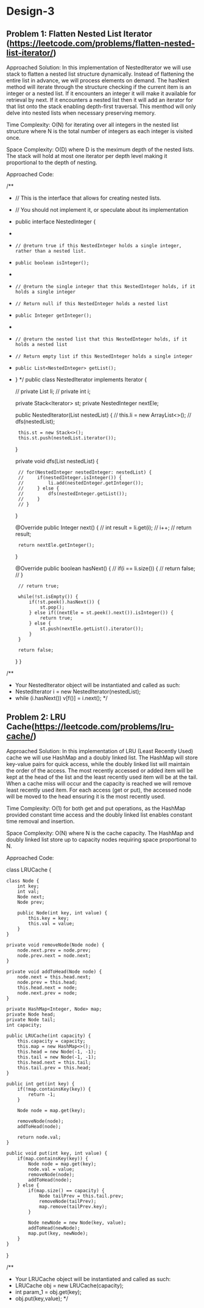 # Design-3

## Problem 1: Flatten Nested List Iterator (https://leetcode.com/problems/flatten-nested-list-iterator/)


Approached Solution: In this implementation of NestedIterator we will use stack to flatten a nested list structure dynamically. Instead of flattening the entire list in advance, we will process elements on demand. The hasNext method will iterate through the structure checking if the current item is an integer or a nested list. If it encounters an integer it will make it available for retrieval by next. If it encounters a nested list then it will add an iterator for that list onto the stack enabling depth-first traversal. This menthod will only delve into nested lists when necessary preserving memory.

Time Complexity: O(N) for iterating over all integers in the nested list structure where N is the total number of integers as each integer is visited once.

Space Complexity: O(D) where D is the meximum depth of the nested lists. The stack will hold at most one iterator per depth level making it proportional to the depth of nesting.

Approached Code:

/**
 * // This is the interface that allows for creating nested lists.
 * // You should not implement it, or speculate about its implementation
 * public interface NestedInteger {
 *
 *     // @return true if this NestedInteger holds a single integer, rather than a nested list.
 *     public boolean isInteger();
 *
 *     // @return the single integer that this NestedInteger holds, if it holds a single integer
 *     // Return null if this NestedInteger holds a nested list
 *     public Integer getInteger();
 *
 *     // @return the nested list that this NestedInteger holds, if it holds a nested list
 *     // Return empty list if this NestedInteger holds a single integer
 *     public List<NestedInteger> getList();
 * }
 */
public class NestedIterator implements Iterator<Integer> {

    // private List<Integer> li;
    // private int i;

    private Stack<Iterator<NestedInteger>> st;
    private NestedInteger nextEle;

    public NestedIterator(List<NestedInteger> nestedList) {
        // this.li = new ArrayList<>();
        // dfs(nestedList);

        this.st = new Stack<>();
        this.st.push(nestedList.iterator());
    }

    private void dfs(List<NestedInteger> nestedList) {

        // for(NestedInteger nestedInteger: nestedList) {
        //     if(nestedInteger.isInteger()) {
        //         li.add(nestedInteger.getInteger());
        //     } else {
        //         dfs(nestedInteger.getList());
        //     }
        // }

    }

    @Override
    public Integer next() {
        // int result = li.get(i);
        // i++;
        // return result;

        return nextEle.getInteger();
    }

    @Override
    public boolean hasNext() {
        // if(i == li.size()) {
        //     return false;
        // }

        // return true;

        while(!st.isEmpty()) {
            if(!st.peek().hasNext()) {
                st.pop();
            } else if((nextEle = st.peek().next()).isInteger()) {
                return true;
            } else {
                st.push(nextEle.getList().iterator());
            }
        }

        return false;
    }
}

/**
 * Your NestedIterator object will be instantiated and called as such:
 * NestedIterator i = new NestedIterator(nestedList);
 * while (i.hasNext()) v[f()] = i.next();
 */



## Problem 2: LRU Cache(https://leetcode.com/problems/lru-cache/)



Approached Solution: In this implementation of LRU (Least Recently Used) cache we will use HashMap and a doubly linked list. The HashMap will store key-value pairs for quick access, while the doubly linked list will maintain the order of the access. The most recently accessed or added item will be kept at the head of the list and the least recently used item will be at the tail. When a cache miss will occur and the capacity is reached we will remove least recently used item. For each access (get or put), the accessed node will be moved to the head ensuring it is the most recently used.

Time Complexity: O(1) for both get and put operations, as the HashMap provided constant time access and the doubly linked list enables constant time removal and insertion.

Space Complexity: O(N) where N is the cache capacity. The HashMap and doubly linked list store up to capacity nodes requiring space proportional to N.

Approached Code:

class LRUCache {

    class Node {
        int key;
        int val;
        Node next;
        Node prev;

        public Node(int key, int value) {
            this.key = key;
            this.val = value;
        }
    }

    private void removeNode(Node node) {
        node.next.prev = node.prev;
        node.prev.next = node.next;
    }

    private void addToHead(Node node) {
        node.next = this.head.next;
        node.prev = this.head;
        this.head.next = node;
        node.next.prev = node;
    }

    private HashMap<Integer, Node> map;
    private Node head;
    private Node tail;
    int capacity;

    public LRUCache(int capacity) {
        this.capacity = capacity;
        this.map = new HashMap<>();
        this.head = new Node(-1, -1);
        this.tail = new Node(-1, -1);
        this.head.next = this.tail;
        this.tail.prev = this.head;
    }
    
    public int get(int key) {
        if(!map.containsKey(key)) {
            return -1;
        }

        Node node = map.get(key);

        removeNode(node);
        addToHead(node);

        return node.val;
    }
    
    public void put(int key, int value) {
        if(map.containsKey(key)) {
            Node node = map.get(key);
            node.val = value;
            removeNode(node);
            addToHead(node);
        } else {
            if(map.size() == capacity) {
                Node tailPrev = this.tail.prev;
                removeNode(tailPrev);
                map.remove(tailPrev.key);
            } 

            Node newNode = new Node(key, value);
            addToHead(newNode);
            map.put(key, newNode);
        }
    }
}

/**
 * Your LRUCache object will be instantiated and called as such:
 * LRUCache obj = new LRUCache(capacity);
 * int param_1 = obj.get(key);
 * obj.put(key,value);
 */


